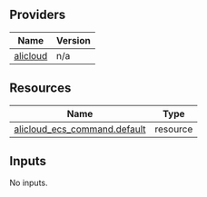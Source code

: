 <!-- BEGIN_TF_DOCS -->
## Providers

| Name | Version |
|------|---------|
| <a name="provider_alicloud"></a> [alicloud](#provider\_alicloud) | n/a |

## Resources

| Name | Type |
|------|------|
| [alicloud_ecs_command.default](https://registry.terraform.io/providers/hashicorp/alicloud/latest/docs/resources/ecs_command) | resource |

## Inputs

No inputs.
<!-- END_TF_DOCS -->    